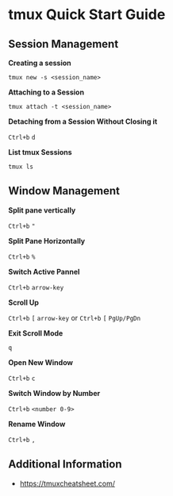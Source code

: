 # tmux Quick Start Guide

## Session Management
**Creating a session**
```
tmux new -s <session_name>
```
**Attaching to a Session**
```
tmux attach -t <session_name>
```
**Detaching from a Session Without Closing it**

`Ctrl+b` `d`

**List tmux Sessions**
```
tmux ls
```

## Window Management
**Split pane vertically**

`Ctrl+b` `"`

**Split Pane Horizontally**

`Ctrl+b` `%`

**Switch Active Pannel**

`Ctrl+b` `arrow-key`

**Scroll Up**

`Ctrl+b` `[` `arrow-key` or `Ctrl+b` `[` `PgUp/PgDn`

**Exit Scroll Mode**

`q`

**Open New Window**

`Ctrl+b` `c`

**Switch Window by Number**

`Ctrl+b` `<number 0-9>`

**Rename Window**

`Ctrl+b` `,`

## Additional Information
- https://tmuxcheatsheet.com/
